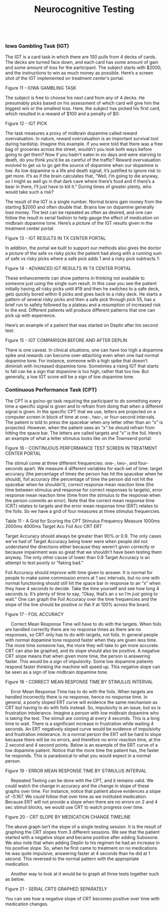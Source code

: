 

















<center><h1>Neurocognitive Testing</h1></center>
 <div style="page-break-after: always;"></div>


 
### Iowa Gambling Task (IGT)

The IGT is a card task in which there are 100 pulls from 4 decks of cards. The
decks are turned face down, and each card has some amount of gain and some
amount of loss for the participant. The subject starts with $2000, and the
instructions to win as much money as possible. Here’s a screen shot of the IGT
implemented on treatment center’s portal:


Figure 11 - IOWA GAMBLING TASK

The subject is free to choose his next card from any of 4 decks. He presumably
picks based on his assessment of which card will give him the biggest win or the
smallest loss. Here, the subject has picked his first card, which resulted in a
reward of $100 and a penalty of $0:


Figure 12 - IGT PICK

The task measures a proxy of midbrain dopamine called reward overvaluation. In
nature, reward overvaluation is an important survival tool during hardship.
Imagine this example. If you were told that there was a free bag of groceries
across the street, wouldn’t you look both ways before going to get them? Now if
you hadn’t eaten in six days and were starving to death, do you think you’d be
as careful of the traffic? Reward overvaluation evolved to get us to go get the
source of dopamine when our dopamine is low. As low dopamine is a life and death
signal, it’s justified to ignore risk to get more. It’s as if the brain
calculates that, “Well, I’m going to die anyway, so I might as well go in that
dark cave where there’s food and if there’s a bear in there, I’ll just have to
kill it.” During times of greater plenty, who would take such a risk?

The result of the IGT is a single number. Normal brains gain money from the
starting $2000 and often double that. Brains low on dopamine generally lose
money. The test can be repeated as often as desired, and one can follow the
result in serial fashion to help gauge the effect of medication on midbrain
dopamine tone. Here’s a picture of the IGT results given in the treatment center
portal:


Figure 13 - IGT RESULTS IN TX CENTER PORTAL

In addition, the portal we built to support our methods also gives the doctor a
picture of the safe vs risky picks the patient had along with a running sum of
safe vs risky picks where a safe pick adds 1 and a risky pick subtracts 1:


Figure 14 - ADVANCED IGT RESULTS IN TX CENTER PORTAL

These enhancements can show patterns in thinking not available to someone just
using the single sum result. In this case you see the patient initially having
all risky picks until #19 and then he switches to a safe deck, gets quickly
bored within 6 picks and goes back to a risky deck. He starts a pattern of
several risky picks and then a safe pick through pick 55, has a brief run to
safety followed by a plateau and a resumption of increased risk to the end.
Different patients will produce different patterns that one can pick up with
experience.

Here’s an example of a patient that was started on Deplin after his second test:


Figure 15 - IGT COMPARISON BEFORE AND AFTER DEPLIN

There is one caveat. In clinical situations, one can have too high a dopamine
spike and rewards can become over-attaching even when one had normal dopamine
tone. For instance, someone with a high spike that doesn’t diminish with
increased dopamine tone. Sometimes a rising IGT that starts to fall can be a
sign that dopamine is too high, rather that too low. But generally, a low IGT
score will be a sign of low dopamine tone.


### Continuous Performance Task (CPT)

The CPT is a go/no-go task requiring the participant to do something every time
a specific signal is given and to refrain from doing that when a different
signal is given. In the specific CPT that we use, letters are projected on a
computer screen in block of time at one-, two-, or four-second intervals. The
patient is told to press the spacebar when any letter other than an “x” is
projected. However, when the patient sees an “x” he should refrain from hitting
the space bar. The letters are called targets and “x” is the foil. Here’s an
example of what a letter stimulus looks like on the Townsend portal:


Figure 16 - CONTINUOUS PERFORMANCE TEST SCREEN IN TREATMENT CENTER PORTAL

The stimuli come at three different frequencies: one-, two-, and four-seconds
apart. We measure 4 different variables for each set of time: target accuracy
(the percentage of times the person has hit the spacebar when he should), foil
accuracy (the percentage of time the person did not hit the spacebar when he
shouldn’t), correct response mean reaction time (the time between stimulus and
response for correct responses to targets), error response mean reaction time
(time from the stimulus to the response when the person commits an error). Note
that the correct mean response time (CRT) relates to targets and the error mean
response time (ERT) relates to the foils. So we have a grid of four measures at
three stimulus frequencies.

Table 11 - A Grid for Scoring the CPT
	Stimulus Frequency
Measure	1000ms	2000ms	4000ms
Target Acc
Foil Acc
CRT
ERT


Target Accuracy should always be greater than 90% or 0.9. The only cases we’ve
had of Target Accuracy being lower were when people did not understand the
directions either because they weren’t given correctly or because impairment was
so great that we shouldn’t have been testing them anyway. The only other cause
of lower than 0.9 Target Accuracy is an attempt to test poorly or “faking bad.”

Foil Accuracy should improve with time given to answer. It is normal for people
to make some commission errors at 1 sec intervals, but no one with normal
functioning should still hit the space bar in response to an “x” when they have
4 seconds to decide. Take the time yourself and see how long 4 seconds is. It’s
plenty of time to say, “Okay, that’s an x so I’m just going to wait.” One can
graph the Foil Accuracy over the time frequencies and the slope of the line
should be positive or flat if at 100% across the board.


Figure 17 - FOIL ACCURACY

 
Correct Mean Response Time will have to do with the targets. When foils are
handled correctly there are no response times as there are no responses, so CRT
only has to do with targets, not foils. In general people with normal dopamine
tone respond faster when they are given less time. The more time someone has,
the more they will take to get more accurate. CRT can also be graphed, and its
slope should also be positive.  A negative CRT slope means that when given more
time, the person is answering faster. This would be a sign of impulsivity. Some
low dopamine patients respond faster thinking the machine will speed up. This
negative slope can be seen as a sign of low midbrain dopamine tone.


Figure 18 - CORRECT MEAN RESPONSE TIME BY STIMULUS INTERVAL

 
Error Mean Response Time has to do with the foils. When targets are handled
incorrectly there is no response, hence no response time. In general, a poorly
sloped ERT curve will evidence the same mechanism as CRT but having to do with
foils instead. So, impulsivity is an issue, but so is frustration intolerance.
Imagine a person with low midbrain dopamine who is taking the test. The stimuli
are coming at every 4 seconds. This is a long time to wait. There is a
significant increase in frustration while waiting 4 seconds. An ERT negatively
sloped curve would be evidence of impulsivity and frustration intolerance. In a
normal person the ERT will be hard to slope because there will be no errors, and
therefore no error reaction time, at the 2 second and 4 second points. Below is
an example of the ERT curve of a low dopamine patient. Notice that the more time
the patient has, the faster he responds. This is paradoxical to what you would
expect in a normal person.


Figure 19 - ERROR MEAN RESPONSE TIME BY STIMULUS INTERVAL

 
Repeated Testing can be done with the CPT, and it remains valid. We could watch
the change in accuracy and the change in slope of these graphs over time.  For
instance, notice that patient above evidences a slope of -0.167. We could follow
that over time as we instituted medication. Because ERT will not provide a slope
when there are no errors on 2 and 4 sec stimuli blocks, we would use CRT to
watch progress over time.


Figure 20 - CRT SLOPE BY MEDICATION CHANGE TIMELINE


The above graph isn’t the slope of a single testing session. It is the result of
graphing the CRT slopes from 3 different sessions. We see that the patient
started with a negative slope and became positive after adding Suboxone. We also
note that when adding Deplin to his regimen he had an increase in his positive
slope. So, when he first came to treatment on no medications he was quite
impulsive, answering faster at 4 seconds than he did at 1 second. This reversed
to the normal pattern with the appropriate medication.

 
Another way to look at it would be to graph all three tests together such as
below.


Figure 21 - SERIAL CRTS GRAPHED SEPARATELY

You can see how a negative slope of CRT becomes positive over time with
medication changes.
